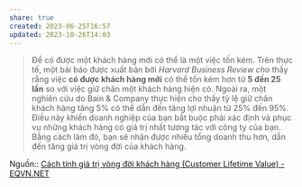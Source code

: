 ```yaml
---
share: true
created: 2023-06-25T16:57
updated: 2023-10-26T14:03
---
```

> Để có được một khách hàng mới có thể là một việc tốn kém. Trên thực tế, một bài báo được xuất bản bởi _Harvard Business Review cho_ thấy rằng việc **có được khách hàng mới** có thể tốn kém hơn từ **5 đến 25 lần** so với việc giữ chân một khách hàng hiện có. Ngoài ra, một nghiên cứu do Bain & Company thực hiện cho thấy tỷ lệ giữ chân khách hàng tăng 5% có thể dẫn đến tăng lợi nhuận từ 25% đến 95%. Điều này khiến doanh nghiệp của bạn bắt buộc phải xác định và phục vụ những khách hàng có giá trị nhất tương tác với công ty của bạn. Bằng cách làm đó, bạn sẽ nhận được nhiều tổng doanh thu hơn, dẫn đến tăng giá trị vòng đời của khách hàng.

Nguồn:: [Cách tính giá trị vòng đời khách hàng (Customer Lifetime Value) - EQVN.NET](https://eqvn.net/cach-tinh-gia-tri-vong-doi-khach-hang-customer-lifetime-value/)
